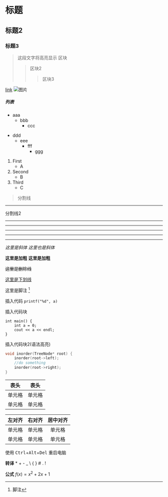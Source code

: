 # 标题
## 标题2
### 标题3

> 这段文字将高亮显示
> 区块
>> 区块2
>>> 区块3

[link](http://www.baidu.com)
![图片](http://)

##### 列表
* aaa
    * bbb
        * ccc

+ ddd
    + eee
        - fff
            - ggg

1. First
    * A
2. Second
    - B
3. Third
    + C


> 分割线
***
分割线2
___
* * *
- - -
*************
-------------

*这里是斜体*
_这里也是斜体_

**这里是加粗**
__这里是加粗__

~~这里是删除线~~

<u>这里是下划线</u>

这里是脚注 [^1]
[^1]: 脚注


插入代码
`printf("%d", a)`

插入代码块

    int main() {
        int a = 0;
        cout << a << endl;
    }

插入代码块2(语法高亮)
```C++
void inorder(TreeNode* root) {
    inorder(root->left);
    //do something
    inorder(root->right);
}
```

|  表头   | 表头  |
|  ----  | ----  |
| 单元格  | 单元格 |
| 单元格  | 单元格 |

| 左对齐 | 右对齐 | 居中对齐 |
| :-----| ----: | :----: |
| 单元格 | 单元格 | 单元格 |
| 单元格 | 单元格 | 单元格 |

使用 <kbd>Ctrl</kbd>+<kbd>Alt</kbd>+<kbd>Del</kbd> 重启电脑

**转译**
\* \+ \- \_ \\ \{ \} \# \. \! 

**公式**
$f(x) = x^2+2x + 1$
